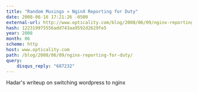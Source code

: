 ```yaml
---
title: "Random Musings » NginX Reporting for Duty"
date: 2008-06-16 17:21:26 -0500
external-url: http://www.opticality.com/blog/2008/06/09/nginx-reporting-for-duty/?disqus_reply=687232#comment-687232
hash: 122319975556add743aa9592d2629fe5
year: 2008
month: 06
scheme: http
host: www.opticality.com
path: /blog/2008/06/09/nginx-reporting-for-duty/
query:
    disqus_reply: "687232"
---
```


Hadar's writeup on switching wordpress to nginx
